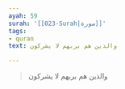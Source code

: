 ```yaml
---
ayah: 59
surah: '[[023-Surah|سورة]]'
tags:
- quran
text: والذين هم بربهم لا يشركون

---
```

> والذين هم بربهم لا يشركون
